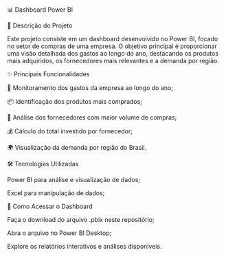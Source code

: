 📊 Dashboard Power BI


📌 Descrição do Projeto

Este projeto consiste em um dashboard desenvolvido no Power BI, focado no setor de compras de uma empresa. O objetivo principal é proporcionar uma visão detalhada dos gastos ao longo do ano, destacando os produtos mais adquiridos, os fornecedores mais relevantes e a demanda por região.



✨ Principais Funcionalidades

📅 Monitoramento dos gastos da empresa ao longo do ano;

📦 Identificação dos produtos mais comprados;

🏢 Análise dos fornecedores com maior volume de compras;

💰 Cálculo do total investido por fornecedor;

🌍 Visualização da demanda por região do Brasil.



🛠️ Tecnologias Utilizadas

Power BI para análise e visualização de dados;

Excel para manipulação de dados;



📂 Como Acessar o Dashboard

Faça o download do arquivo .pbix neste repositório;

Abra o arquivo no Power BI Desktop;

Explore os relatórios interativos e análises disponíveis.
